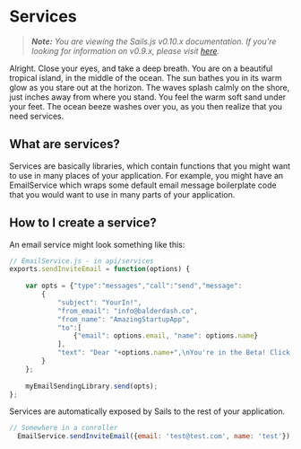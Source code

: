 # Services
> _**Note:** You are viewing the Sails.js v0.10.x documentation.  If you're looking for information on v0.9.x, please visit [here](http://09x.sailsjs.org)._

Alright. Close your eyes, and take a deep breath. You are on a beautiful tropical island, in the middle of the ocean.
The sun bathes you in its warm glow as you stare out at the horizon. The waves splash calmly on the shore, just inches
away from where you stand. You feel the warm soft sand under your feet. The ocean beeze washes over you, as you then realize that you need services.

## What are services?

Services are basically libraries, which contain functions that you might want to use in many places of your application. 
For example, you might have an EmailService which wraps some default email message boilerplate code that you would want to use in many parts of your application. 

## How to I create a service?
An email service might look something like this:

```javascript
// EmailService.js - in api/services
exports.sendInviteEmail = function(options) {
    
    var opts = {"type":"messages","call":"send","message":
        {
            "subject": "YourIn!",
            "from_email": "info@balderdash.co",
            "from_name": "AmazingStartupApp",
            "to":[
                {"email": options.email, "name": options.name}
            ],
            "text": "Dear "+options.name+",\nYou're in the Beta! Click <insert link> to verify your account"
        }
    };
    
    myEmailSendingLibrary.send(opts);
};
```
Services are automatically exposed by Sails to the rest of your application.
```javascript
// Somewhere in a conroller
  EmailService.sendInviteEmail({email: 'test@test.com', name: 'test'});
```


<docmeta name="uniqueID" value="Services157331">
<docmeta name="displayName" value="Services">

